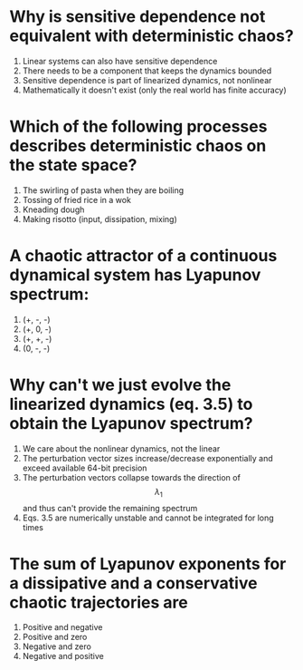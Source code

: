 # Why is sensitive dependence not equivalent with deterministic chaos?
1. Linear systems can also have sensitive dependence
1. There needs to be a component that keeps the dynamics bounded
1. Sensitive dependence is part of linearized dynamics, not nonlinear
1. Mathematically it doesn't exist (only the real world has finite accuracy)

# Which of the following processes describes deterministic chaos on the state space?
1. The swirling of pasta when they are boiling
1. Tossing of fried rice in a wok
1. Kneading dough
1. Making risotto (input, dissipation, mixing)


# A chaotic attractor of a continuous dynamical system has Lyapunov spectrum:
1. (+, -, -)
1. (+, 0, -)
1. (+, +, -)
1. (0, -, -)

# Why can't we just evolve the linearized dynamics (eq. 3.5) to obtain the Lyapunov spectrum?
1. We care about the nonlinear dynamics, not the linear
1. The perturbation vector sizes increase/decrease exponentially and exceed available 64-bit precision
1. The perturbation vectors collapse towards the direction of $$\lambda_1$$ and thus can't provide the remaining spectrum
1. Eqs. 3.5 are numerically unstable and cannot be integrated for long times

# The sum of Lyapunov exponents for a dissipative and a conservative chaotic trajectories are
1. Positive and negative
1. Positive and zero
1. Negative and zero
1. Negative and positive
